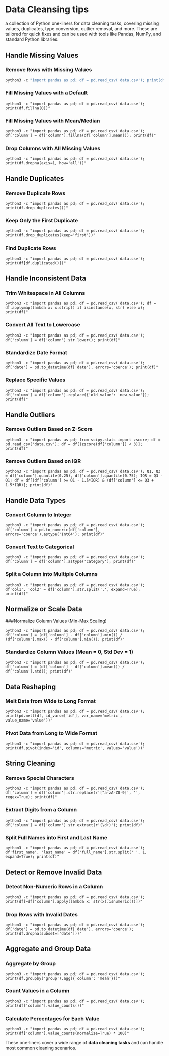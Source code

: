 # Data Cleansing tips 

a collection of Python one-liners for data cleaning tasks, covering missing values, duplicates, type conversion, outlier removal, and more. These are tailored for quick fixes and can be used with tools like Pandas, NumPy, and standard Python libraries.

## Handle Missing Values 

### Remove Rows with Missing Values

```python
python3 -c "import pandas as pd; df = pd.read_csv('data.csv'); print(df.dropna())"
```

### Fill Missing Values with a Default

```
python3 -c "import pandas as pd; df = pd.read_csv('data.csv'); print(df.fillna(0))"
```

### Fill Missing Values with Mean/Median
```
python3 -c "import pandas as pd; df = pd.read_csv('data.csv'); df['column'] = df['column'].fillna(df['column'].mean()); print(df)"
```

### Drop Columns with All Missing Values 

```
python3 -c "import pandas as pd; df = pd.read_csv('data.csv'); print(df.dropna(axis=1, how='all'))"
```

## Handle Duplicates

### Remove Duplicate Rows 
```
python3 -c "import pandas as pd; df = pd.read_csv('data.csv'); print(df.drop_duplicates())"
```

### Keep Only the First Duplicate
```
python3 -c "import pandas as pd; df = pd.read_csv('data.csv'); print(df.drop_duplicates(keep='first'))"
```
### Find Duplicate Rows
```
python3 -c "import pandas as pd; df = pd.read_csv('data.csv'); print(df[df.duplicated()])"
```

## Handle Inconsistent Data

### Trim Whitespace in All Columns
```
python3 -c "import pandas as pd; df = pd.read_csv('data.csv'); df = df.applymap(lambda x: x.strip() if isinstance(x, str) else x); print(df)"
```
### Convert All Text to Lowercase
```
python3 -c "import pandas as pd; df = pd.read_csv('data.csv'); df['column'] = df['column'].str.lower(); print(df)"
```
### Standardize Date Format
```
python3 -c "import pandas as pd; df = pd.read_csv('data.csv'); df['date'] = pd.to_datetime(df['date'], errors='coerce'); print(df)"
```
### Replace Specific Values
```
python3 -c "import pandas as pd; df = pd.read_csv('data.csv'); df['column'] = df['column'].replace({'old_value': 'new_value'}); print(df)"
```
## Handle Outliers

### Remove Outliers Based on Z-Score
```
python3 -c "import pandas as pd; from scipy.stats import zscore; df = pd.read_csv('data.csv'); df = df[(zscore(df['column']) < 3)]; print(df)"
```
### Remove Outliers Based on IQR
```
python3 -c "import pandas as pd; df = pd.read_csv('data.csv'); Q1, Q3 = df['column'].quantile(0.25), df['column'].quantile(0.75); IQR = Q3 - Q1; df = df[(df['column'] >= Q1 - 1.5*IQR) & (df['column'] <= Q3 + 1.5*IQR)]; print(df)"
```
## Handle Data Types

### Convert Column to Integer
```
python3 -c "import pandas as pd; df = pd.read_csv('data.csv'); df['column'] = pd.to_numeric(df['column'], errors='coerce').astype('Int64'); print(df)"
```
### Convert Text to Categorical 
```
python3 -c "import pandas as pd; df = pd.read_csv('data.csv'); df['column'] = df['column'].astype('category'); print(df)"
```
### Split a Column into Multiple Columns 
```
python3 -c "import pandas as pd; df = pd.read_csv('data.csv'); df'col1', 'col2' = df['column'].str.split(',', expand=True); print(df)"
```
## Normalize or Scale Data

###Normalize Column Values (Min-Max Scaling) 
```
python3 -c "import pandas as pd; df = pd.read_csv('data.csv'); df['column'] = (df['column'] - df['column'].min()) / (df['column'].max() - df['column'].min()); print(df)"
```
### Standardize Column Values (Mean = 0, Std Dev = 1) 
```
python3 -c "import pandas as pd; df = pd.read_csv('data.csv'); df['column'] = (df['column'] - df['column'].mean()) / df['column'].std(); print(df)"
```
## Data Reshaping

### Melt Data from Wide to Long Format 
```
python3 -c "import pandas as pd; df = pd.read_csv('data.csv'); print(pd.melt(df, id_vars=['id'], var_name='metric', value_name='value'))"
```
### Pivot Data from Long to Wide Format 
```
python3 -c "import pandas as pd; df = pd.read_csv('data.csv'); print(df.pivot(index='id', columns='metric', values='value'))"
```
## String Cleaning

### Remove Special Characters 
```
python3 -c "import pandas as pd; df = pd.read_csv('data.csv'); df['column'] = df['column'].str.replace(r'[^a-zA-Z0-9]', '', regex=True); print(df)"
```
### Extract Digits from a Column 
```
python3 -c "import pandas as pd; df = pd.read_csv('data.csv'); df['column'] = df['column'].str.extract(r'(\d+)'); print(df)"
```
### Split Full Names into First and Last Name 
```
python3 -c "import pandas as pd; df = pd.read_csv('data.csv'); df'first_name', 'last_name' = df['full_name'].str.split(' ', 1, expand=True); print(df)"
```
## Detect or Remove Invalid Data

### Detect Non-Numeric Rows in a Column 
```
python3 -c "import pandas as pd; df = pd.read_csv('data.csv'); print(df[~df['column'].apply(lambda x: str(x).isnumeric())])"
```
### Drop Rows with Invalid Dates 
```
python3 -c "import pandas as pd; df = pd.read_csv('data.csv'); df['date'] = pd.to_datetime(df['date'], errors='coerce'); print(df.dropna(subset=['date']))"
```
## Aggregate and Group Data

### Aggregate by Group 
```
python3 -c "import pandas as pd; df = pd.read_csv('data.csv'); print(df.groupby('group').agg({'column': 'mean'}))"
```
### Count Values in a Column 
```
python3 -c "import pandas as pd; df = pd.read_csv('data.csv'); print(df['column'].value_counts())"
```
### Calculate Percentages for Each Value 
```
python3 -c "import pandas as pd; df = pd.read_csv('data.csv'); print(df['column'].value_counts(normalize=True) * 100)"
```
These one-liners cover a wide range of  **data cleaning tasks**  and can handle most common cleaning scenarios.









